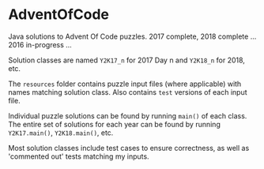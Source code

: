 # AdventOfCode
Java solutions to Advent Of Code puzzles. 
2017 complete, 2018 complete ... 2016 in-progress ...

Solution classes are named `Y2K17_n` for 2017 Day n and `Y2K18_n` for 2018, etc.

The `resources` folder contains puzzle input files (where applicable) with names matching solution class.
Also contains `test` versions of each input file.

Individual puzzle solutions can be found by running `main()` of each class.
The entire set of solutions for each year can be found by running `Y2K17.main()`, `Y2K18.main()`, etc. 

Most solution classes include test cases to ensure correctness, as well as 'commented out' tests matching my inputs.
